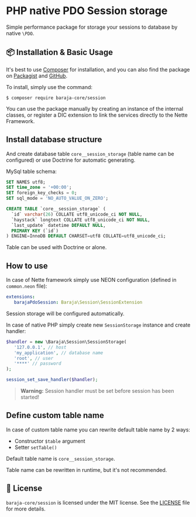 PHP native PDO Session storage
==============================

Simple performance package for storage your sessions to database by native `\PDO`.

📦 Installation & Basic Usage
-----------------------------

It's best to use [Composer](https://getcomposer.org) for installation, and you can also find the package on
[Packagist](https://packagist.org/packages/baraja-core/session) and
[GitHub](https://github.com/baraja-core/session).

To install, simply use the command:

```
$ composer require baraja-core/session
```

You can use the package manually by creating an instance of the internal classes, or register a DIC extension to link the services directly to the Nette Framework.

Install database structure
--------------------------

And create database table `core__session_storage` (table name can be configured) or use Doctrine for automatic generating.

MySql table schema:

```sql
SET NAMES utf8;
SET time_zone = '+00:00';
SET foreign_key_checks = 0;
SET sql_mode = 'NO_AUTO_VALUE_ON_ZERO';

CREATE TABLE `core__session_storage` (
  `id` varchar(26) COLLATE utf8_unicode_ci NOT NULL,
  `haystack` longtext COLLATE utf8_unicode_ci NOT NULL,
  `last_update` datetime DEFAULT NULL,
  PRIMARY KEY (`id`)
) ENGINE=InnoDB DEFAULT CHARSET=utf8 COLLATE=utf8_unicode_ci;
```

Table can be used with Doctrine or alone.

How to use
----------

In case of Nette framework simply use NEON configuration (defined in `common.neon` file):

```yaml
extensions:
   barajaPdoSession: Baraja\Session\SessionExtension
```

Session storage will be configured automatically.

In case of native PHP simply create new `SessionStorage` instance and create handler:

```php
$handler = new \Baraja\Session\SessionStorage(
   '127.0.0.1', // host
   'my_application', // database name
   'root', // user
   '****' // password
);

session_set_save_handler($handler);
```

> **Warning:** Session handler must be set before session has been started!

Define custom table name
------------------------

In case of custom table name you can rewrite default table name by 2 ways:

- Constructor `$table` argument
- Setter `setTable()`

Default table name is `core__session_storage`.

Table name can be rewritten in runtime, but it's not recommended.

📄 License
-----------

`baraja-core/session` is licensed under the MIT license. See the [LICENSE](https://github.com/baraja-core/session/blob/master/LICENSE) file for more details.
